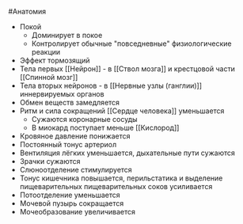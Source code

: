 #Анатомия 
- Покой
	- Доминирует в покое
	- Контролирует обычные "повседневные" физиологические реакции
- Эффект тормозящий
- Тела первых [[Нейрон]] - в [[Ствол мозга]] и крестцовой части [[Спинной мозг]]
- Тела вторых нейронов - в [[Нервные узлы (ганглии)]] иннервируемых органов
- Обмен веществ замедляется
- Ритм и сила сокращений [[Сердце человека]] уменьшается
	- Сужаются коронарные сосуды
	- В миокард поступает меньше [[Кислород]]
- Кровяное давление понижается
- Постоянный тонус артериол
- Вентиляция лёгких уменьшается, дыхательные пути сужаются
- Зрачки сужаются
- Слюноотделение стимулируется
- Тонус кишечника повышается, перильстатика и выделение пищеварительных пищеварительных соков усиливается
- Потоотделение уменьшается
- Мочевой пузырь сокращается
- Мочеобразование увеличивается